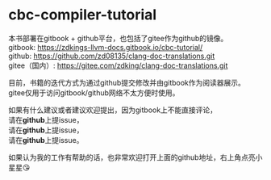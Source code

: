 # cbc-compiler-tutorial

本书部署在gitbook + github平台，也包括了gitee作为github的镜像。  
gitbook: <https://zdkings-llvm-docs.gitbook.io/cbc-tutorial/>  
github: <https://github.com/zd08135/clang-doc-translations.git>    
gitee（国内）: <https://gitee.com/zdking/clang-doc-translations.git>

目前，书籍的迭代方式为通过github提交修改并由gitbook作为阅读器展示。  
gitee仅用于访问gitbook/github网络不太方便时使用。

如果有什么建议或者建议欢迎提出，因为gitbook上不能直接评论，  
请在**github**上提issue，    
请在**github**上提issue，  
请在**github**上提issue。  

如果认为我的工作有帮助的话，也非常欢迎打开上面的github地址，右上角点亮小星星:kissing_heart:  
